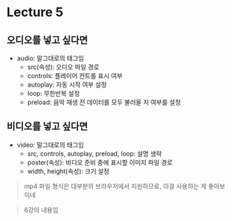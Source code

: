 # Lecture 5

## 오디오를 넣고 싶다면
- audio: 말그대로의 태그임
    - src(속성): 오디오 파일 경로
    - controls: 플레이어 컨트롤 표시 여부
    - autoplay: 자동 시작 여부 설정
    - loop: 무한반복 설정
    - preload: 음악 재생 전 데이터를 모두 불러올 지 여부를 설정
  
## 비디오를 넣고 싶다면
- video: 말그대로의 태그임
    - src, controls, autoplay, preload, loop: 설명 생략
    - poster(속성): 비디오 준비 중에 표시할 이미지 파일 경로
    - width, height(속성): 크기 설정
> mp4 파일 형식은 대부분의 브라우저에서 지원하므로, 이걸 사용하는 게 좋아보이네



> 6강의 내용임